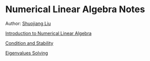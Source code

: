 # Numerical Linear Algebra Notes

Author: [Shuojiang Liu](https://github.com/LiuShuoJiang)

[Introduction to Numerical Linear Algebra](./Basics/README.md)

[Condition and Stability](./Condition%20and%20Stability/README.md)

[Eigenvalues Solving](./Eigenvalue/README.md)
